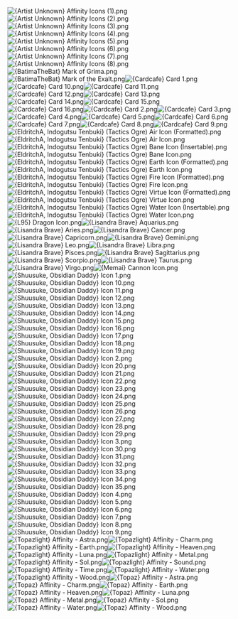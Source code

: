 ![{Artist Unknown} Affinity Icons (1).png](https://raw.githubusercontent.com/Klokinator/FE-Repo/main/Item%20Icons/Special%20-%20Affinity%20Icons/%7BArtist%20Unknown%7D%20Affinity%20Icons%20(1).png "{Artist Unknown} Affinity Icons (1).png")![{Artist Unknown} Affinity Icons (2).png](https://raw.githubusercontent.com/Klokinator/FE-Repo/main/Item%20Icons/Special%20-%20Affinity%20Icons/%7BArtist%20Unknown%7D%20Affinity%20Icons%20(2).png "{Artist Unknown} Affinity Icons (2).png")![{Artist Unknown} Affinity Icons (3).png](https://raw.githubusercontent.com/Klokinator/FE-Repo/main/Item%20Icons/Special%20-%20Affinity%20Icons/%7BArtist%20Unknown%7D%20Affinity%20Icons%20(3).png "{Artist Unknown} Affinity Icons (3).png")![{Artist Unknown} Affinity Icons (4).png](https://raw.githubusercontent.com/Klokinator/FE-Repo/main/Item%20Icons/Special%20-%20Affinity%20Icons/%7BArtist%20Unknown%7D%20Affinity%20Icons%20(4).png "{Artist Unknown} Affinity Icons (4).png")![{Artist Unknown} Affinity Icons (5).png](https://raw.githubusercontent.com/Klokinator/FE-Repo/main/Item%20Icons/Special%20-%20Affinity%20Icons/%7BArtist%20Unknown%7D%20Affinity%20Icons%20(5).png "{Artist Unknown} Affinity Icons (5).png")![{Artist Unknown} Affinity Icons (6).png](https://raw.githubusercontent.com/Klokinator/FE-Repo/main/Item%20Icons/Special%20-%20Affinity%20Icons/%7BArtist%20Unknown%7D%20Affinity%20Icons%20(6).png "{Artist Unknown} Affinity Icons (6).png")![{Artist Unknown} Affinity Icons (7).png](https://raw.githubusercontent.com/Klokinator/FE-Repo/main/Item%20Icons/Special%20-%20Affinity%20Icons/%7BArtist%20Unknown%7D%20Affinity%20Icons%20(7).png "{Artist Unknown} Affinity Icons (7).png")![{Artist Unknown} Affinity Icons (8).png](https://raw.githubusercontent.com/Klokinator/FE-Repo/main/Item%20Icons/Special%20-%20Affinity%20Icons/%7BArtist%20Unknown%7D%20Affinity%20Icons%20(8).png "{Artist Unknown} Affinity Icons (8).png")![{BatimaTheBat} Mark of Grima.png](https://raw.githubusercontent.com/Klokinator/FE-Repo/main/Item%20Icons/Special%20-%20Affinity%20Icons/%7BBatimaTheBat%7D%20Mark%20of%20Grima.png "{BatimaTheBat} Mark of Grima.png")![{BatimaTheBat} Mark of the Exalt.png](https://raw.githubusercontent.com/Klokinator/FE-Repo/main/Item%20Icons/Special%20-%20Affinity%20Icons/%7BBatimaTheBat%7D%20Mark%20of%20the%20Exalt.png "{BatimaTheBat} Mark of the Exalt.png")![{Cardcafe} Card 1.png](https://raw.githubusercontent.com/Klokinator/FE-Repo/main/Item%20Icons/Special%20-%20Affinity%20Icons/%7BCardcafe%7D%20Card%201.png "{Cardcafe} Card 1.png")![{Cardcafe} Card 10.png](https://raw.githubusercontent.com/Klokinator/FE-Repo/main/Item%20Icons/Special%20-%20Affinity%20Icons/%7BCardcafe%7D%20Card%2010.png "{Cardcafe} Card 10.png")![{Cardcafe} Card 11.png](https://raw.githubusercontent.com/Klokinator/FE-Repo/main/Item%20Icons/Special%20-%20Affinity%20Icons/%7BCardcafe%7D%20Card%2011.png "{Cardcafe} Card 11.png")![{Cardcafe} Card 12.png](https://raw.githubusercontent.com/Klokinator/FE-Repo/main/Item%20Icons/Special%20-%20Affinity%20Icons/%7BCardcafe%7D%20Card%2012.png "{Cardcafe} Card 12.png")![{Cardcafe} Card 13.png](https://raw.githubusercontent.com/Klokinator/FE-Repo/main/Item%20Icons/Special%20-%20Affinity%20Icons/%7BCardcafe%7D%20Card%2013.png "{Cardcafe} Card 13.png")![{Cardcafe} Card 14.png](https://raw.githubusercontent.com/Klokinator/FE-Repo/main/Item%20Icons/Special%20-%20Affinity%20Icons/%7BCardcafe%7D%20Card%2014.png "{Cardcafe} Card 14.png")![{Cardcafe} Card 15.png](https://raw.githubusercontent.com/Klokinator/FE-Repo/main/Item%20Icons/Special%20-%20Affinity%20Icons/%7BCardcafe%7D%20Card%2015.png "{Cardcafe} Card 15.png")![{Cardcafe} Card 16.png](https://raw.githubusercontent.com/Klokinator/FE-Repo/main/Item%20Icons/Special%20-%20Affinity%20Icons/%7BCardcafe%7D%20Card%2016.png "{Cardcafe} Card 16.png")![{Cardcafe} Card 2.png](https://raw.githubusercontent.com/Klokinator/FE-Repo/main/Item%20Icons/Special%20-%20Affinity%20Icons/%7BCardcafe%7D%20Card%202.png "{Cardcafe} Card 2.png")![{Cardcafe} Card 3.png](https://raw.githubusercontent.com/Klokinator/FE-Repo/main/Item%20Icons/Special%20-%20Affinity%20Icons/%7BCardcafe%7D%20Card%203.png "{Cardcafe} Card 3.png")![{Cardcafe} Card 4.png](https://raw.githubusercontent.com/Klokinator/FE-Repo/main/Item%20Icons/Special%20-%20Affinity%20Icons/%7BCardcafe%7D%20Card%204.png "{Cardcafe} Card 4.png")![{Cardcafe} Card 5.png](https://raw.githubusercontent.com/Klokinator/FE-Repo/main/Item%20Icons/Special%20-%20Affinity%20Icons/%7BCardcafe%7D%20Card%205.png "{Cardcafe} Card 5.png")![{Cardcafe} Card 6.png](https://raw.githubusercontent.com/Klokinator/FE-Repo/main/Item%20Icons/Special%20-%20Affinity%20Icons/%7BCardcafe%7D%20Card%206.png "{Cardcafe} Card 6.png")![{Cardcafe} Card 7.png](https://raw.githubusercontent.com/Klokinator/FE-Repo/main/Item%20Icons/Special%20-%20Affinity%20Icons/%7BCardcafe%7D%20Card%207.png "{Cardcafe} Card 7.png")![{Cardcafe} Card 8.png](https://raw.githubusercontent.com/Klokinator/FE-Repo/main/Item%20Icons/Special%20-%20Affinity%20Icons/%7BCardcafe%7D%20Card%208.png "{Cardcafe} Card 8.png")![{Cardcafe} Card 9.png](https://raw.githubusercontent.com/Klokinator/FE-Repo/main/Item%20Icons/Special%20-%20Affinity%20Icons/%7BCardcafe%7D%20Card%209.png "{Cardcafe} Card 9.png")![{EldritchA, Indogutsu Tenbuki} (Tactics Ogre) Air Icon (Formatted).png](https://raw.githubusercontent.com/Klokinator/FE-Repo/main/Item%20Icons/Special%20-%20Affinity%20Icons/%7BEldritchA,%20Indogutsu%20Tenbuki%7D%20(Tactics%20Ogre)%20Air%20Icon%20(Formatted).png "{EldritchA, Indogutsu Tenbuki} (Tactics Ogre) Air Icon (Formatted).png")![{EldritchA, Indogutsu Tenbuki} (Tactics Ogre) Air Icon.png](https://raw.githubusercontent.com/Klokinator/FE-Repo/main/Item%20Icons/Special%20-%20Affinity%20Icons/%7BEldritchA,%20Indogutsu%20Tenbuki%7D%20(Tactics%20Ogre)%20Air%20Icon.png "{EldritchA, Indogutsu Tenbuki} (Tactics Ogre) Air Icon.png")![{EldritchA, Indogutsu Tenbuki} (Tactics Ogre) Bane Icon (Insertable).png](https://raw.githubusercontent.com/Klokinator/FE-Repo/main/Item%20Icons/Special%20-%20Affinity%20Icons/%7BEldritchA,%20Indogutsu%20Tenbuki%7D%20(Tactics%20Ogre)%20Bane%20Icon%20(Insertable).png "{EldritchA, Indogutsu Tenbuki} (Tactics Ogre) Bane Icon (Insertable).png")![{EldritchA, Indogutsu Tenbuki} (Tactics Ogre) Bane Icon.png](https://raw.githubusercontent.com/Klokinator/FE-Repo/main/Item%20Icons/Special%20-%20Affinity%20Icons/%7BEldritchA,%20Indogutsu%20Tenbuki%7D%20(Tactics%20Ogre)%20Bane%20Icon.png "{EldritchA, Indogutsu Tenbuki} (Tactics Ogre) Bane Icon.png")![{EldritchA, Indogutsu Tenbuki} (Tactics Ogre) Earth Icon (Formatted).png](https://raw.githubusercontent.com/Klokinator/FE-Repo/main/Item%20Icons/Special%20-%20Affinity%20Icons/%7BEldritchA,%20Indogutsu%20Tenbuki%7D%20(Tactics%20Ogre)%20Earth%20Icon%20(Formatted).png "{EldritchA, Indogutsu Tenbuki} (Tactics Ogre) Earth Icon (Formatted).png")![{EldritchA, Indogutsu Tenbuki} (Tactics Ogre) Earth Icon.png](https://raw.githubusercontent.com/Klokinator/FE-Repo/main/Item%20Icons/Special%20-%20Affinity%20Icons/%7BEldritchA,%20Indogutsu%20Tenbuki%7D%20(Tactics%20Ogre)%20Earth%20Icon.png "{EldritchA, Indogutsu Tenbuki} (Tactics Ogre) Earth Icon.png")![{EldritchA, Indogutsu Tenbuki} (Tactics Ogre) Fire Icon (Formatted).png](https://raw.githubusercontent.com/Klokinator/FE-Repo/main/Item%20Icons/Special%20-%20Affinity%20Icons/%7BEldritchA,%20Indogutsu%20Tenbuki%7D%20(Tactics%20Ogre)%20Fire%20Icon%20(Formatted).png "{EldritchA, Indogutsu Tenbuki} (Tactics Ogre) Fire Icon (Formatted).png")![{EldritchA, Indogutsu Tenbuki} (Tactics Ogre) Fire Icon.png](https://raw.githubusercontent.com/Klokinator/FE-Repo/main/Item%20Icons/Special%20-%20Affinity%20Icons/%7BEldritchA,%20Indogutsu%20Tenbuki%7D%20(Tactics%20Ogre)%20Fire%20Icon.png "{EldritchA, Indogutsu Tenbuki} (Tactics Ogre) Fire Icon.png")![{EldritchA, Indogutsu Tenbuki} (Tactics Ogre) Virtue Icon (Formatted).png](https://raw.githubusercontent.com/Klokinator/FE-Repo/main/Item%20Icons/Special%20-%20Affinity%20Icons/%7BEldritchA,%20Indogutsu%20Tenbuki%7D%20(Tactics%20Ogre)%20Virtue%20Icon%20(Formatted).png "{EldritchA, Indogutsu Tenbuki} (Tactics Ogre) Virtue Icon (Formatted).png")![{EldritchA, Indogutsu Tenbuki} (Tactics Ogre) Virtue Icon.png](https://raw.githubusercontent.com/Klokinator/FE-Repo/main/Item%20Icons/Special%20-%20Affinity%20Icons/%7BEldritchA,%20Indogutsu%20Tenbuki%7D%20(Tactics%20Ogre)%20Virtue%20Icon.png "{EldritchA, Indogutsu Tenbuki} (Tactics Ogre) Virtue Icon.png")![{EldritchA, Indogutsu Tenbuki} (Tactics Ogre) Water Icon (Insertable).png](https://raw.githubusercontent.com/Klokinator/FE-Repo/main/Item%20Icons/Special%20-%20Affinity%20Icons/%7BEldritchA,%20Indogutsu%20Tenbuki%7D%20(Tactics%20Ogre)%20Water%20Icon%20(Insertable).png "{EldritchA, Indogutsu Tenbuki} (Tactics Ogre) Water Icon (Insertable).png")![{EldritchA, Indogutsu Tenbuki} (Tactics Ogre) Water Icon.png](https://raw.githubusercontent.com/Klokinator/FE-Repo/main/Item%20Icons/Special%20-%20Affinity%20Icons/%7BEldritchA,%20Indogutsu%20Tenbuki%7D%20(Tactics%20Ogre)%20Water%20Icon.png "{EldritchA, Indogutsu Tenbuki} (Tactics Ogre) Water Icon.png")![{L95} Dragon Icon.png](https://raw.githubusercontent.com/Klokinator/FE-Repo/main/Item%20Icons/Special%20-%20Affinity%20Icons/%7BL95%7D%20Dragon%20Icon.png "{L95} Dragon Icon.png")![{Lisandra Brave} Aquarius.png](https://raw.githubusercontent.com/Klokinator/FE-Repo/main/Item%20Icons/Special%20-%20Affinity%20Icons/%7BLisandra%20Brave%7D%20Aquarius.png "{Lisandra Brave} Aquarius.png")![{Lisandra Brave} Aries.png](https://raw.githubusercontent.com/Klokinator/FE-Repo/main/Item%20Icons/Special%20-%20Affinity%20Icons/%7BLisandra%20Brave%7D%20Aries.png "{Lisandra Brave} Aries.png")![{Lisandra Brave} Cancer.png](https://raw.githubusercontent.com/Klokinator/FE-Repo/main/Item%20Icons/Special%20-%20Affinity%20Icons/%7BLisandra%20Brave%7D%20Cancer.png "{Lisandra Brave} Cancer.png")![{Lisandra Brave} Capricorn.png](https://raw.githubusercontent.com/Klokinator/FE-Repo/main/Item%20Icons/Special%20-%20Affinity%20Icons/%7BLisandra%20Brave%7D%20Capricorn.png "{Lisandra Brave} Capricorn.png")![{Lisandra Brave} Gemini.png](https://raw.githubusercontent.com/Klokinator/FE-Repo/main/Item%20Icons/Special%20-%20Affinity%20Icons/%7BLisandra%20Brave%7D%20Gemini.png "{Lisandra Brave} Gemini.png")![{Lisandra Brave} Leo.png](https://raw.githubusercontent.com/Klokinator/FE-Repo/main/Item%20Icons/Special%20-%20Affinity%20Icons/%7BLisandra%20Brave%7D%20Leo.png "{Lisandra Brave} Leo.png")![{Lisandra Brave} Libra.png](https://raw.githubusercontent.com/Klokinator/FE-Repo/main/Item%20Icons/Special%20-%20Affinity%20Icons/%7BLisandra%20Brave%7D%20Libra.png "{Lisandra Brave} Libra.png")![{Lisandra Brave} Pisces.png](https://raw.githubusercontent.com/Klokinator/FE-Repo/main/Item%20Icons/Special%20-%20Affinity%20Icons/%7BLisandra%20Brave%7D%20Pisces.png "{Lisandra Brave} Pisces.png")![{Lisandra Brave} Sagittarius.png](https://raw.githubusercontent.com/Klokinator/FE-Repo/main/Item%20Icons/Special%20-%20Affinity%20Icons/%7BLisandra%20Brave%7D%20Sagittarius.png "{Lisandra Brave} Sagittarius.png")![{Lisandra Brave} Scorpio.png](https://raw.githubusercontent.com/Klokinator/FE-Repo/main/Item%20Icons/Special%20-%20Affinity%20Icons/%7BLisandra%20Brave%7D%20Scorpio.png "{Lisandra Brave} Scorpio.png")![{Lisandra Brave} Taurus.png](https://raw.githubusercontent.com/Klokinator/FE-Repo/main/Item%20Icons/Special%20-%20Affinity%20Icons/%7BLisandra%20Brave%7D%20Taurus.png "{Lisandra Brave} Taurus.png")![{Lisandra Brave} Virgo.png](https://raw.githubusercontent.com/Klokinator/FE-Repo/main/Item%20Icons/Special%20-%20Affinity%20Icons/%7BLisandra%20Brave%7D%20Virgo.png "{Lisandra Brave} Virgo.png")![{Memai} Cannon Icon.png](https://raw.githubusercontent.com/Klokinator/FE-Repo/main/Item%20Icons/Special%20-%20Affinity%20Icons/%7BMemai%7D%20Cannon%20Icon.png "{Memai} Cannon Icon.png")![{Shuusuke, Obsidian Daddy} Icon 1.png](https://raw.githubusercontent.com/Klokinator/FE-Repo/main/Item%20Icons/Special%20-%20Affinity%20Icons/%7BShuusuke,%20Obsidian%20Daddy%7D%20Icon%201.png "{Shuusuke, Obsidian Daddy} Icon 1.png")![{Shuusuke, Obsidian Daddy} Icon 10.png](https://raw.githubusercontent.com/Klokinator/FE-Repo/main/Item%20Icons/Special%20-%20Affinity%20Icons/%7BShuusuke,%20Obsidian%20Daddy%7D%20Icon%2010.png "{Shuusuke, Obsidian Daddy} Icon 10.png")![{Shuusuke, Obsidian Daddy} Icon 11.png](https://raw.githubusercontent.com/Klokinator/FE-Repo/main/Item%20Icons/Special%20-%20Affinity%20Icons/%7BShuusuke,%20Obsidian%20Daddy%7D%20Icon%2011.png "{Shuusuke, Obsidian Daddy} Icon 11.png")![{Shuusuke, Obsidian Daddy} Icon 12.png](https://raw.githubusercontent.com/Klokinator/FE-Repo/main/Item%20Icons/Special%20-%20Affinity%20Icons/%7BShuusuke,%20Obsidian%20Daddy%7D%20Icon%2012.png "{Shuusuke, Obsidian Daddy} Icon 12.png")![{Shuusuke, Obsidian Daddy} Icon 13.png](https://raw.githubusercontent.com/Klokinator/FE-Repo/main/Item%20Icons/Special%20-%20Affinity%20Icons/%7BShuusuke,%20Obsidian%20Daddy%7D%20Icon%2013.png "{Shuusuke, Obsidian Daddy} Icon 13.png")![{Shuusuke, Obsidian Daddy} Icon 14.png](https://raw.githubusercontent.com/Klokinator/FE-Repo/main/Item%20Icons/Special%20-%20Affinity%20Icons/%7BShuusuke,%20Obsidian%20Daddy%7D%20Icon%2014.png "{Shuusuke, Obsidian Daddy} Icon 14.png")![{Shuusuke, Obsidian Daddy} Icon 15.png](https://raw.githubusercontent.com/Klokinator/FE-Repo/main/Item%20Icons/Special%20-%20Affinity%20Icons/%7BShuusuke,%20Obsidian%20Daddy%7D%20Icon%2015.png "{Shuusuke, Obsidian Daddy} Icon 15.png")![{Shuusuke, Obsidian Daddy} Icon 16.png](https://raw.githubusercontent.com/Klokinator/FE-Repo/main/Item%20Icons/Special%20-%20Affinity%20Icons/%7BShuusuke,%20Obsidian%20Daddy%7D%20Icon%2016.png "{Shuusuke, Obsidian Daddy} Icon 16.png")![{Shuusuke, Obsidian Daddy} Icon 17.png](https://raw.githubusercontent.com/Klokinator/FE-Repo/main/Item%20Icons/Special%20-%20Affinity%20Icons/%7BShuusuke,%20Obsidian%20Daddy%7D%20Icon%2017.png "{Shuusuke, Obsidian Daddy} Icon 17.png")![{Shuusuke, Obsidian Daddy} Icon 18.png](https://raw.githubusercontent.com/Klokinator/FE-Repo/main/Item%20Icons/Special%20-%20Affinity%20Icons/%7BShuusuke,%20Obsidian%20Daddy%7D%20Icon%2018.png "{Shuusuke, Obsidian Daddy} Icon 18.png")![{Shuusuke, Obsidian Daddy} Icon 19.png](https://raw.githubusercontent.com/Klokinator/FE-Repo/main/Item%20Icons/Special%20-%20Affinity%20Icons/%7BShuusuke,%20Obsidian%20Daddy%7D%20Icon%2019.png "{Shuusuke, Obsidian Daddy} Icon 19.png")![{Shuusuke, Obsidian Daddy} Icon 2.png](https://raw.githubusercontent.com/Klokinator/FE-Repo/main/Item%20Icons/Special%20-%20Affinity%20Icons/%7BShuusuke,%20Obsidian%20Daddy%7D%20Icon%202.png "{Shuusuke, Obsidian Daddy} Icon 2.png")![{Shuusuke, Obsidian Daddy} Icon 20.png](https://raw.githubusercontent.com/Klokinator/FE-Repo/main/Item%20Icons/Special%20-%20Affinity%20Icons/%7BShuusuke,%20Obsidian%20Daddy%7D%20Icon%2020.png "{Shuusuke, Obsidian Daddy} Icon 20.png")![{Shuusuke, Obsidian Daddy} Icon 21.png](https://raw.githubusercontent.com/Klokinator/FE-Repo/main/Item%20Icons/Special%20-%20Affinity%20Icons/%7BShuusuke,%20Obsidian%20Daddy%7D%20Icon%2021.png "{Shuusuke, Obsidian Daddy} Icon 21.png")![{Shuusuke, Obsidian Daddy} Icon 22.png](https://raw.githubusercontent.com/Klokinator/FE-Repo/main/Item%20Icons/Special%20-%20Affinity%20Icons/%7BShuusuke,%20Obsidian%20Daddy%7D%20Icon%2022.png "{Shuusuke, Obsidian Daddy} Icon 22.png")![{Shuusuke, Obsidian Daddy} Icon 23.png](https://raw.githubusercontent.com/Klokinator/FE-Repo/main/Item%20Icons/Special%20-%20Affinity%20Icons/%7BShuusuke,%20Obsidian%20Daddy%7D%20Icon%2023.png "{Shuusuke, Obsidian Daddy} Icon 23.png")![{Shuusuke, Obsidian Daddy} Icon 24.png](https://raw.githubusercontent.com/Klokinator/FE-Repo/main/Item%20Icons/Special%20-%20Affinity%20Icons/%7BShuusuke,%20Obsidian%20Daddy%7D%20Icon%2024.png "{Shuusuke, Obsidian Daddy} Icon 24.png")![{Shuusuke, Obsidian Daddy} Icon 25.png](https://raw.githubusercontent.com/Klokinator/FE-Repo/main/Item%20Icons/Special%20-%20Affinity%20Icons/%7BShuusuke,%20Obsidian%20Daddy%7D%20Icon%2025.png "{Shuusuke, Obsidian Daddy} Icon 25.png")![{Shuusuke, Obsidian Daddy} Icon 26.png](https://raw.githubusercontent.com/Klokinator/FE-Repo/main/Item%20Icons/Special%20-%20Affinity%20Icons/%7BShuusuke,%20Obsidian%20Daddy%7D%20Icon%2026.png "{Shuusuke, Obsidian Daddy} Icon 26.png")![{Shuusuke, Obsidian Daddy} Icon 27.png](https://raw.githubusercontent.com/Klokinator/FE-Repo/main/Item%20Icons/Special%20-%20Affinity%20Icons/%7BShuusuke,%20Obsidian%20Daddy%7D%20Icon%2027.png "{Shuusuke, Obsidian Daddy} Icon 27.png")![{Shuusuke, Obsidian Daddy} Icon 28.png](https://raw.githubusercontent.com/Klokinator/FE-Repo/main/Item%20Icons/Special%20-%20Affinity%20Icons/%7BShuusuke,%20Obsidian%20Daddy%7D%20Icon%2028.png "{Shuusuke, Obsidian Daddy} Icon 28.png")![{Shuusuke, Obsidian Daddy} Icon 29.png](https://raw.githubusercontent.com/Klokinator/FE-Repo/main/Item%20Icons/Special%20-%20Affinity%20Icons/%7BShuusuke,%20Obsidian%20Daddy%7D%20Icon%2029.png "{Shuusuke, Obsidian Daddy} Icon 29.png")![{Shuusuke, Obsidian Daddy} Icon 3.png](https://raw.githubusercontent.com/Klokinator/FE-Repo/main/Item%20Icons/Special%20-%20Affinity%20Icons/%7BShuusuke,%20Obsidian%20Daddy%7D%20Icon%203.png "{Shuusuke, Obsidian Daddy} Icon 3.png")![{Shuusuke, Obsidian Daddy} Icon 30.png](https://raw.githubusercontent.com/Klokinator/FE-Repo/main/Item%20Icons/Special%20-%20Affinity%20Icons/%7BShuusuke,%20Obsidian%20Daddy%7D%20Icon%2030.png "{Shuusuke, Obsidian Daddy} Icon 30.png")![{Shuusuke, Obsidian Daddy} Icon 31.png](https://raw.githubusercontent.com/Klokinator/FE-Repo/main/Item%20Icons/Special%20-%20Affinity%20Icons/%7BShuusuke,%20Obsidian%20Daddy%7D%20Icon%2031.png "{Shuusuke, Obsidian Daddy} Icon 31.png")![{Shuusuke, Obsidian Daddy} Icon 32.png](https://raw.githubusercontent.com/Klokinator/FE-Repo/main/Item%20Icons/Special%20-%20Affinity%20Icons/%7BShuusuke,%20Obsidian%20Daddy%7D%20Icon%2032.png "{Shuusuke, Obsidian Daddy} Icon 32.png")![{Shuusuke, Obsidian Daddy} Icon 33.png](https://raw.githubusercontent.com/Klokinator/FE-Repo/main/Item%20Icons/Special%20-%20Affinity%20Icons/%7BShuusuke,%20Obsidian%20Daddy%7D%20Icon%2033.png "{Shuusuke, Obsidian Daddy} Icon 33.png")![{Shuusuke, Obsidian Daddy} Icon 34.png](https://raw.githubusercontent.com/Klokinator/FE-Repo/main/Item%20Icons/Special%20-%20Affinity%20Icons/%7BShuusuke,%20Obsidian%20Daddy%7D%20Icon%2034.png "{Shuusuke, Obsidian Daddy} Icon 34.png")![{Shuusuke, Obsidian Daddy} Icon 35.png](https://raw.githubusercontent.com/Klokinator/FE-Repo/main/Item%20Icons/Special%20-%20Affinity%20Icons/%7BShuusuke,%20Obsidian%20Daddy%7D%20Icon%2035.png "{Shuusuke, Obsidian Daddy} Icon 35.png")![{Shuusuke, Obsidian Daddy} Icon 4.png](https://raw.githubusercontent.com/Klokinator/FE-Repo/main/Item%20Icons/Special%20-%20Affinity%20Icons/%7BShuusuke,%20Obsidian%20Daddy%7D%20Icon%204.png "{Shuusuke, Obsidian Daddy} Icon 4.png")![{Shuusuke, Obsidian Daddy} Icon 5.png](https://raw.githubusercontent.com/Klokinator/FE-Repo/main/Item%20Icons/Special%20-%20Affinity%20Icons/%7BShuusuke,%20Obsidian%20Daddy%7D%20Icon%205.png "{Shuusuke, Obsidian Daddy} Icon 5.png")![{Shuusuke, Obsidian Daddy} Icon 6.png](https://raw.githubusercontent.com/Klokinator/FE-Repo/main/Item%20Icons/Special%20-%20Affinity%20Icons/%7BShuusuke,%20Obsidian%20Daddy%7D%20Icon%206.png "{Shuusuke, Obsidian Daddy} Icon 6.png")![{Shuusuke, Obsidian Daddy} Icon 7.png](https://raw.githubusercontent.com/Klokinator/FE-Repo/main/Item%20Icons/Special%20-%20Affinity%20Icons/%7BShuusuke,%20Obsidian%20Daddy%7D%20Icon%207.png "{Shuusuke, Obsidian Daddy} Icon 7.png")![{Shuusuke, Obsidian Daddy} Icon 8.png](https://raw.githubusercontent.com/Klokinator/FE-Repo/main/Item%20Icons/Special%20-%20Affinity%20Icons/%7BShuusuke,%20Obsidian%20Daddy%7D%20Icon%208.png "{Shuusuke, Obsidian Daddy} Icon 8.png")![{Shuusuke, Obsidian Daddy} Icon 9.png](https://raw.githubusercontent.com/Klokinator/FE-Repo/main/Item%20Icons/Special%20-%20Affinity%20Icons/%7BShuusuke,%20Obsidian%20Daddy%7D%20Icon%209.png "{Shuusuke, Obsidian Daddy} Icon 9.png")![{Topazlight} Affinity - Astra.png](https://raw.githubusercontent.com/Klokinator/FE-Repo/main/Item%20Icons/Special%20-%20Affinity%20Icons/%7BTopazlight%7D%20Affinity%20-%20Astra.png "{Topazlight} Affinity - Astra.png")![{Topazlight} Affinity - Charm.png](https://raw.githubusercontent.com/Klokinator/FE-Repo/main/Item%20Icons/Special%20-%20Affinity%20Icons/%7BTopazlight%7D%20Affinity%20-%20Charm.png "{Topazlight} Affinity - Charm.png")![{Topazlight} Affinity - Earth.png](https://raw.githubusercontent.com/Klokinator/FE-Repo/main/Item%20Icons/Special%20-%20Affinity%20Icons/%7BTopazlight%7D%20Affinity%20-%20Earth.png "{Topazlight} Affinity - Earth.png")![{Topazlight} Affinity - Heaven.png](https://raw.githubusercontent.com/Klokinator/FE-Repo/main/Item%20Icons/Special%20-%20Affinity%20Icons/%7BTopazlight%7D%20Affinity%20-%20Heaven.png "{Topazlight} Affinity - Heaven.png")![{Topazlight} Affinity - Luna.png](https://raw.githubusercontent.com/Klokinator/FE-Repo/main/Item%20Icons/Special%20-%20Affinity%20Icons/%7BTopazlight%7D%20Affinity%20-%20Luna.png "{Topazlight} Affinity - Luna.png")![{Topazlight} Affinity - Metal.png](https://raw.githubusercontent.com/Klokinator/FE-Repo/main/Item%20Icons/Special%20-%20Affinity%20Icons/%7BTopazlight%7D%20Affinity%20-%20Metal.png "{Topazlight} Affinity - Metal.png")![{Topazlight} Affinity - Sol.png](https://raw.githubusercontent.com/Klokinator/FE-Repo/main/Item%20Icons/Special%20-%20Affinity%20Icons/%7BTopazlight%7D%20Affinity%20-%20Sol.png "{Topazlight} Affinity - Sol.png")![{Topazlight} Affinity - Sound.png](https://raw.githubusercontent.com/Klokinator/FE-Repo/main/Item%20Icons/Special%20-%20Affinity%20Icons/%7BTopazlight%7D%20Affinity%20-%20Sound.png "{Topazlight} Affinity - Sound.png")![{Topazlight} Affinity - Time.png](https://raw.githubusercontent.com/Klokinator/FE-Repo/main/Item%20Icons/Special%20-%20Affinity%20Icons/%7BTopazlight%7D%20Affinity%20-%20Time.png "{Topazlight} Affinity - Time.png")![{Topazlight} Affinity - Water.png](https://raw.githubusercontent.com/Klokinator/FE-Repo/main/Item%20Icons/Special%20-%20Affinity%20Icons/%7BTopazlight%7D%20Affinity%20-%20Water.png "{Topazlight} Affinity - Water.png")![{Topazlight} Affinity - Wood.png](https://raw.githubusercontent.com/Klokinator/FE-Repo/main/Item%20Icons/Special%20-%20Affinity%20Icons/%7BTopazlight%7D%20Affinity%20-%20Wood.png "{Topazlight} Affinity - Wood.png")![{Topaz} Affinity - Astra.png](https://raw.githubusercontent.com/Klokinator/FE-Repo/main/Item%20Icons/Special%20-%20Affinity%20Icons/%7BTopaz%7D%20Affinity%20-%20Astra.png "{Topaz} Affinity - Astra.png")![{Topaz} Affinity - Charm.png](https://raw.githubusercontent.com/Klokinator/FE-Repo/main/Item%20Icons/Special%20-%20Affinity%20Icons/%7BTopaz%7D%20Affinity%20-%20Charm.png "{Topaz} Affinity - Charm.png")![{Topaz} Affinity - Earth.png](https://raw.githubusercontent.com/Klokinator/FE-Repo/main/Item%20Icons/Special%20-%20Affinity%20Icons/%7BTopaz%7D%20Affinity%20-%20Earth.png "{Topaz} Affinity - Earth.png")![{Topaz} Affinity - Heaven.png](https://raw.githubusercontent.com/Klokinator/FE-Repo/main/Item%20Icons/Special%20-%20Affinity%20Icons/%7BTopaz%7D%20Affinity%20-%20Heaven.png "{Topaz} Affinity - Heaven.png")![{Topaz} Affinity - Luna.png](https://raw.githubusercontent.com/Klokinator/FE-Repo/main/Item%20Icons/Special%20-%20Affinity%20Icons/%7BTopaz%7D%20Affinity%20-%20Luna.png "{Topaz} Affinity - Luna.png")![{Topaz} Affinity - Metal.png](https://raw.githubusercontent.com/Klokinator/FE-Repo/main/Item%20Icons/Special%20-%20Affinity%20Icons/%7BTopaz%7D%20Affinity%20-%20Metal.png "{Topaz} Affinity - Metal.png")![{Topaz} Affinity - Sol.png](https://raw.githubusercontent.com/Klokinator/FE-Repo/main/Item%20Icons/Special%20-%20Affinity%20Icons/%7BTopaz%7D%20Affinity%20-%20Sol.png "{Topaz} Affinity - Sol.png")![{Topaz} Affinity - Water.png](https://raw.githubusercontent.com/Klokinator/FE-Repo/main/Item%20Icons/Special%20-%20Affinity%20Icons/%7BTopaz%7D%20Affinity%20-%20Water.png "{Topaz} Affinity - Water.png")![{Topaz} Affinity - Wood.png](https://raw.githubusercontent.com/Klokinator/FE-Repo/main/Item%20Icons/Special%20-%20Affinity%20Icons/%7BTopaz%7D%20Affinity%20-%20Wood.png "{Topaz} Affinity - Wood.png")